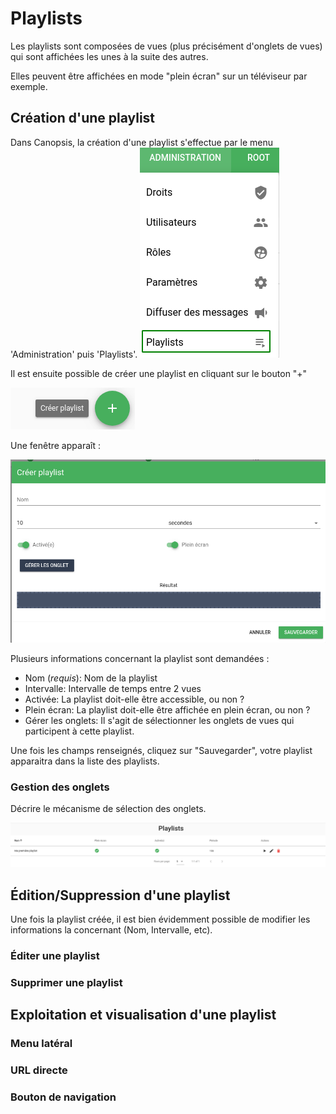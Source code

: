 # Playlists

Les playlists sont composées de vues (plus précisément d'onglets de vues) qui sont affichées les unes à la suite des autres.

Elles peuvent être affichées en mode "plein écran" sur un téléviseur par exemple.

## Création d'une playlist

Dans Canopsis, la création d'une playlist s'effectue par le menu 'Administration' puis 'Playlists'.
![Menu playlists](./img/menu_playlists.png)

Il est ensuite possible de créer une playlist en cliquant sur le bouton "+"

![Bouton création playlist](./img/bouton_creation_playlist.png  "Bouton création playlist")

Une fenêtre apparaît :

![Modale création de playlist](./img/modal_creation_playlist.png  "Modale création de playlist")

Plusieurs informations concernant la playlist sont demandées :

* Nom (*requis*): Nom de la playlist
* Intervalle: Intervalle de temps entre 2 vues
* Activée: La playlist doit-elle être accessible, ou non ?
* Plein écran: La playlist doit-elle être affichée en plein écran, ou non ?
* Gérer les onglets: Il s'agit de sélectionner les onglets de vues qui participent à cette playlist.

Une fois les champs renseignés, cliquez sur "Sauvegarder", votre playlist apparaitra dans la liste des playlists.

### Gestion des onglets

Décrire le mécanisme de sélection des onglets.


![Liste des playlists](./img/liste_playlists.png  "Liste des playlists")

## Édition/Suppression d'une playlist

Une fois la playlist créée, il est bien évidemment possible de modifier les informations la concernant (Nom, Intervalle, etc).

### Éditer une playlist

### Supprimer une playlist

## Exploitation et visualisation d'une playlist

### Menu latéral

### URL directe

### Bouton de navigation
